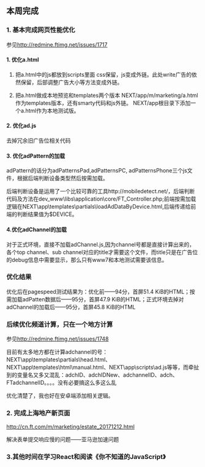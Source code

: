 ## 本周完成

### 1. 基本完成网页性能优化
参见<http://redmine.ftimg.net/issues/1717>
#### 1. 优化a.html
1. 把a.html中的js都放到scripts里面
css保留，js变成外链。此处write广告的依然保留，后部调整广告大小等方法变成外链。

2. 把a.html做成本地预览和templates两个版本
NEXT/app/m/marketing/a.html作为templates版本，还有smarty代码和js外链。
NEXT/app根目录下添加一个a.html作为本地测试版。

#### 2. 优化ad.js
去掉冗余旧广告位相关代码

#### 3. 优化adPattern的加载
adPattern的话分为adPatternsPad,adPatternsPC, adPatternsPhone三个js文件，根据后端判断设备类型然后按需加载。

后端判断设备是运用了一个比较可靠的工具http://mobiledetect.net/，后端判断代码及方法在dev_www\libs\application\core/FT_Controller.php;前端按需加载逻辑在NEXT\app\templates\partials\loadAdDataByDevice.html,后端传递给前端的判断结果值为$DEVICE。

#### 4.优化adChannel的加载
对于正式环境，直接不加载adChannel.js,因为channel号都是直接计算出来的，各个top channel、sub channel对应的title才需要这个文件，而title只是在广告位的debug信息中需要显示，那么只有www7和本地测试需要该信息。


### 优化结果

优化后在pagespeed测试结果为：优化前——94分，首屏51.4 KiB的HTML；按需加载adPatten数据后——95分，首屏47.9 KiB的HTML；正式环境去掉对adChannel的加载后——95分，首屏45.8 KiB的HTML

### 后续优化频道计算，只在一个地方计算
参见<http://redmine.ftimg.net/issues/1748>

目前有太多地方都在计算adchannel的号： NEXT\app\templates\partials\head.html、NEXT\app\templates\html\manual.html、NEXT\app\scripts\ad.js等等，而牵扯到的变量名又多又混乱：adchID、adchIDNew、adchannelID、adch、FTadchannelID。。。。没有必要搞这么多这么乱

优化清楚了，我也好在安卓端添加相关逻辑。

### 2. 完成上海地产新页面
http://cn.ft.com/m/marketing/estate_20171212.html

解决表单提交响应慢的问题——亚马逊加速问题

### 3.其他时间在学习React和阅读《你不知道的JavaScript》